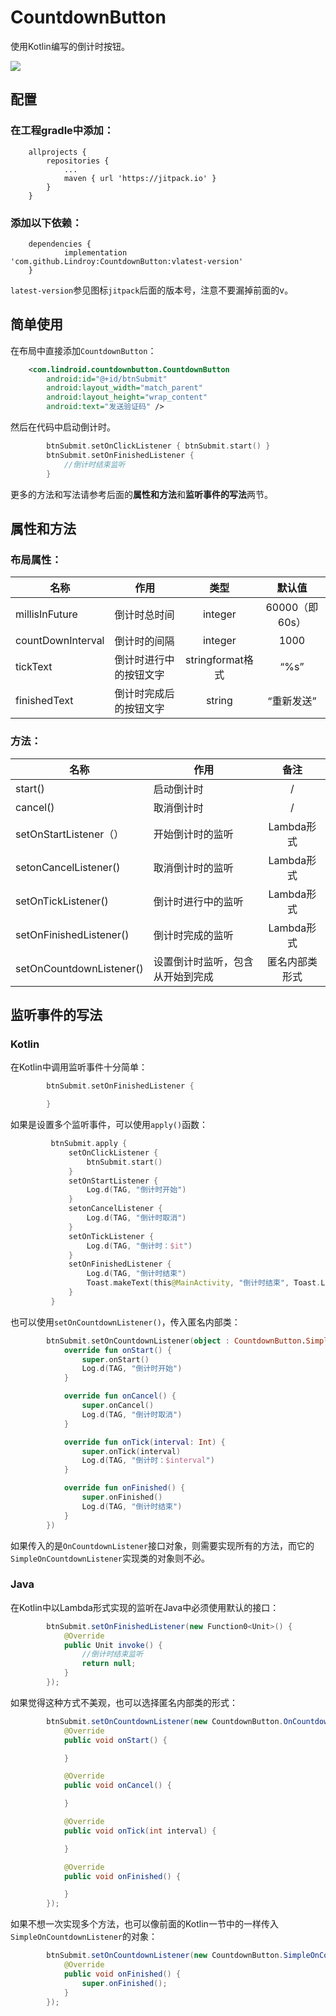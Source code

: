 # CountdownButton
使用Kotlin编写的倒计时按钮。

[![](https://jitpack.io/v/Lindroy/CountdownButton.svg)](https://jitpack.io/#Lindroy/CountdownButton)

## 配置
### 在工程gradle中添加：

```
	allprojects {
		repositories {
			...
			maven { url 'https://jitpack.io' }
		}
	}
```
### 添加以下依赖：

```
	dependencies {
	        implementation 'com.github.Lindroy:CountdownButton:vlatest-version'
	}
```
`latest-version`参见图标`jitpack`后面的版本号，注意不要漏掉前面的v。

## 简单使用

在布局中直接添加`CountdownButton`：
```xml
    <com.lindroid.countdownbutton.CountdownButton
        android:id="@+id/btnSubmit"
        android:layout_width="match_parent"
        android:layout_height="wrap_content"
        android:text="发送验证码" />
```
然后在代码中启动倒计时。

```kotlin
        btnSubmit.setOnClickListener { btnSubmit.start() }
        btnSubmit.setOnFinishedListener {
            //倒计时结束监听
        }
```
更多的方法和写法请参考后面的**属性和方法**和**监听事件的写法**两节。

## 属性和方法

### 布局属性：

| 名称 | 作用 | 类型 | 默认值  |
| ------------ | ------------ | :------------: | :------------: |
| millisInFuture | 倒计时总时间 | integer | 60000（即60s） |
| countDownInterval | 倒计时的间隔 | integer | 1000 |
| tickText | 倒计时进行中的按钮文字 | stringformat格式 | “%s” |
| finishedText | 倒计时完成后的按钮文字  | string  | “重新发送” |

### 方法：

| 名称 | 作用 | 备注 |
| ------------ | ------------ | :------------: |
| start() | 启动倒计时 | / |
| cancel() | 取消倒计时 | / |
| setOnStartListener（） | 开始倒计时的监听 | Lambda形式  |
| setonCancelListener() | 取消倒计时的监听 | Lambda形式 |
| setOnTickListener() | 倒计时进行中的监听 | Lambda形式 |
| setOnFinishedListener() | 倒计时完成的监听 | Lambda形式 |
| setOnCountdownListener() | 设置倒计时监听，包含从开始到完成  | 匿名内部类形式 |

## 监听事件的写法
### Kotlin
在Kotlin中调用监听事件十分简单：
```kotlin
        btnSubmit.setOnFinishedListener {

        }
```
如果是设置多个监听事件，可以使用`apply()`函数：

```kotlin
         btnSubmit.apply {
             setOnClickListener {
                 btnSubmit.start()
             }
             setOnStartListener {
                 Log.d(TAG, "倒计时开始")
             }
             setonCancelListener {
                 Log.d(TAG, "倒计时取消")
             }
             setOnTickListener {
                 Log.d(TAG, "倒计时：$it")
             }
             setOnFinishedListener {
                 Log.d(TAG, "倒计时结束")
                 Toast.makeText(this@MainActivity, "倒计时结束", Toast.LENGTH_SHORT).show()
             }
         }
```

也可以使用`setOnCountdownListener()`，传入匿名内部类：

```kotlin
        btnSubmit.setOnCountdownListener(object : CountdownButton.SimpleOnCountdownListener() {
            override fun onStart() {
                super.onStart()
                Log.d(TAG, "倒计时开始")
            }

            override fun onCancel() {
                super.onCancel()
                Log.d(TAG, "倒计时取消")
            }

            override fun onTick(interval: Int) {
                super.onTick(interval)
                Log.d(TAG, "倒计时：$interval")
            }

            override fun onFinished() {
                super.onFinished()
                Log.d(TAG, "倒计时结束")
            }
        })
```

如果传入的是`OnCountdownListener`接口对象，则需要实现所有的方法，而它的`SimpleOnCountdownListener`实现类的对象则不必。

### Java

在Kotlin中以Lambda形式实现的监听在Java中必须使用默认的接口：

```java
        btnSubmit.setOnFinishedListener(new Function0<Unit>() {
            @Override
            public Unit invoke() {
				//倒计时结束监听
                return null;
            }
        });
```
如果觉得这种方式不美观，也可以选择匿名内部类的形式：
```java
        btnSubmit.setOnCountdownListener(new CountdownButton.OnCountdownListener() {
            @Override
            public void onStart() {

            }

            @Override
            public void onCancel() {

            }

            @Override
            public void onTick(int interval) {

            }

            @Override
            public void onFinished() {

            }
        });
```

如果不想一次实现多个方法，也可以像前面的Kotlin一节中的一样传入`SimpleOnCountdownListener`的对象：

```java
        btnSubmit.setOnCountdownListener(new CountdownButton.SimpleOnCountdownListener() {
            @Override
            public void onFinished() {
                super.onFinished();
            }
        });
```
